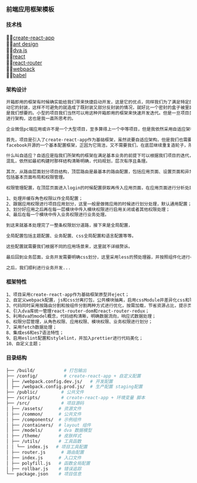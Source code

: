 ### 前端应用框架模板

#### 技术栈
👍🏻[create-react-app](https://github.com/facebookincubator/create-react-app)         
👍🏻[ant design](https://ant.design/index-cn)       
👍🏻[dva.js](https://github.com/dvajs/dva)     
👍🏻[react](https://facebook.github.io/react/)     
👍🏻[react-router](https://github.com/ReactTraining/react-router)      
👍🏻[webpack](https://webpack.js.org/concepts/)      
👍🏻[babel](https://babeljs.io/)     

#### 架构设计

```bash
开箱即用的框架有时候确实能给我们带来快捷启动开发，这是它的优点，同样我们为了满足特定的需求也需要不停的去改变他的配置，甚至去改
动它的封装，这样不可避免的就造成了既封装又部分反封装的情况，就好比一个密封的盒子被里面的东西撑得变形，甚至破洞再打补丁，这并不
是我们想要的。小型的项目我们当然可以用这种开箱即用的框架来快速开发迭代。但是一旦项目类型偏大，我们就需求自己根据项目发展需要来
进行架构，这也是我一直所思考的。

企业微信pc端应用或许不是一个大型项目，至多算得上一个中等项目，但是我依然采用自适应架构来规划我们的项目。

首先，项目是引入了create-react-app作为基础框架，虽然说要自适应架构，但是我们也需要尽量节省开发时间，create-react-app是
facebook开源的一个基本配置框架，正因为它简洁，又不需要我们，在底层继续重复造轮子，所以能满足我们的需要。

什么叫自适应？自适应是指我们所架构的框架在满足基本业务的前提下可以根据我们项目的迭代，从各个层面进行扩展，并且不会造成代码
混乱，依然如最初构建时那样结构清晰明确，代码规划，层次有序且条理。

其次，从路由层面划分项目结构，顶层路由是最基本的路由配置，包括应用页面、设置页面和异常显示，应用页面里面增加子级路由配置，
包括基本页面布局和权限管理。

权限管理配置，在顶层页面进入login的时候配置获取再传入应用页面，在应用页面进行分析处理：

1、处理并缓存角色权限以作全局配置；
2、跟据应用权限进行项目应用划分，这里一般是做微应用的时候进行划分处理，默认通用配置；
3、划分好应用之后再在每一层模块中传入模块权限进行启用关闭或者其他权限处理；
4、最后在每一个模块中传入业务权限进行业务处理。

到这来就基本处理完了一整条权限划分道路，接下来是全局配置，

全局配置包括主题配置、业务配置、css全局配置和语言配置等等。

这些配置就需要我们根据不同的应用场景来，这里就不详细赘诉。

最后回到业务层面，业务开发需要明确css划分，这里采用less的预处理器，并按照组件化进行css引用。

之后，我们顺利进行业务开发...
```


#### 框架特性

```bash
1、项目采用create-react-app作为基础框架原型并eject；
2、自定义webpack配置，js和css分离打包，公共模块抽离，启用cssModule并差异化css和less；
3、代码同时采用按路由分割和按组件分割两种方式进行优化，按需加载，节省资源占比，提示页面渲染速度；
4、引入dva库统一管理react-router-dom和react-router-redux；
5、利用dva的model概念，代码结构清晰，明确数据流向，响应式数据处理；
6、权限分层管理，从角色权限、应用权限、模块权限、业务权限进行划分；
7、采用fetch数据处理；
8、集成es6和es7语法特性；
9、启用eslint配置和stylelint，并加入prettier进行代码美化；
10、自定义主题；
```

#### 目录结构

```bash
├── /build/           # 打包输出
├── /config/          # create-react-app + 自定义配置
│ ├── /webpack.config.dev.js/   # 开发配置
│ ├── /webpack.config.prod.js/  # 生产配置 staging配置
├── /public/         # 公共文件
├── /scripts/        # create-react-app + 环境变量 脚本
├── /src/            # 项目源码
│ ├── /assets/      # 资源文件
│ ├── /common/      # 公共文件
│ ├── /components/  # 示例组件
│ ├── /containers/  # layout 组件
│ ├── /models/      # dva 数据模型
│ ├── /theme/       # 皮肤样式
│ ├── /utils/       # 工具函数
│ │ └── index.js   # 项目工具配置
│ ├── router.js      # 路由配置
│ ├── index.js      # 入口文件
│ ├── polyfill.js   # 函数全局配置
│ ├── rollbar.js    # 错误追踪
└── package.json    # 项目信息
```
